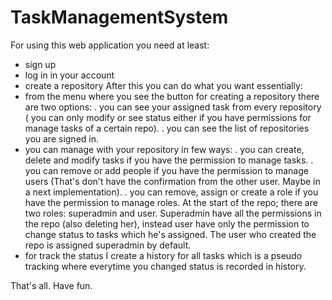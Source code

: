 # TaskManagementSystem

For using this web application you need at least:
 - sign up
 - log in in your account
 - create a repository
After this you can do what you want essentially:
 - from the menu where you see the button for creating a repository there are two options:
   . you can see your assigned task from every repository ( you can only modify or see status either if you have permissions for manage tasks of a certain repo).
   . you can see the list of repositories you are signed in.
 - you can manage with your repository in few ways:
   . you can create, delete and modify tasks if you have the permission to manage tasks.
   . you can remove or add people if you have the permission to manage users (That's don't have the confirmation from the other user. Maybe in a next implementation).
   . you can remove, assign or create a role if you have the permission to manage roles. At the start of the repo; there are two roles: superadmin and user. 
     Superadmin have all the permissions in the repo (also deleting her), instead user have only the permission to change status to tasks which he's assigned.
     The user who created the repo is assigned superadmin by default.
 - for track the status I create a history for all tasks which is a pseudo tracking where everytime you changed status is recorded in history.

That's all. Have fun.
